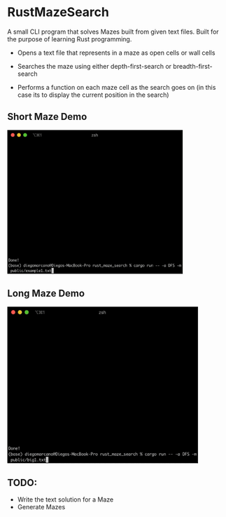 # RustMazeSearch 

A small CLI program that solves Mazes built from given text files. Built for the purpose of learning Rust programming.

* Opens a text file that represents in a maze as open cells or wall cells

* Searches the maze using either depth-first-search or breadth-first-search

* Performs a function on each maze cell as the search goes on (in this case its to display the current position in the search)

## Short Maze Demo
![small demo](https://github.com/Dmarcano/RustMazeSearch/blob/master/public/demos/rust%20maze%20search%20demo%20small.2020-09-06%2014_27_50.gif)


## Long Maze Demo
![large demo](https://github.com/Dmarcano/RustMazeSearch/blob/master/public/demos/rust%20maze%20search%20demo%20large.2020-09-06%2014_27_20.gif)

## TODO: 
* Write the text solution for a Maze
* Generate Mazes

